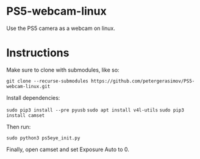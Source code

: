 # PS5-webcam-linux
Use the PS5 camera as a webcam on linux.
# Instructions
Make sure to clone with submodules, like so:

```git clone --recurse-submodules https://github.com/petergerasimov/PS5-webcam-linux.git ```

Install dependencies:

```sudo pip3 install --pre pyusb```
```sudo apt install v4l-utils```
```sudo pip3 install camset```

Then run:

```sudo python3 ps5eye_init.py```

Finally, open camset and set Exposure Auto to 0.
